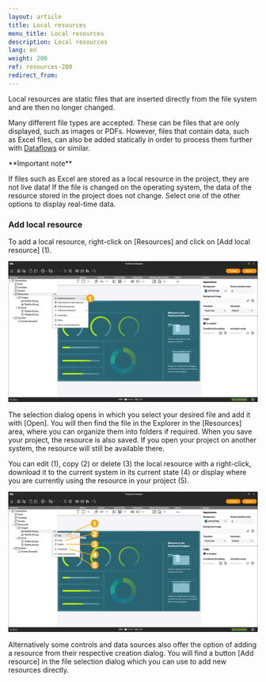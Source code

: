 ```yaml
---
layout: article
title: Local resources
menu_title: Local resources
description: Local resources
lang: en
weight: 200
ref: resources-200
redirect_from:
---
```


Local resources are static files that are inserted directly from the file system and are then no longer changed.

Many different file types are accepted. These can be files that are only displayed, such as images or PDFs. However, files that contain data, such as Excel files, can also be added statically in order to process them further with [Dataflows](/dataflows/en-getting-started.html) or similar.

<div class="box-warning" markdown="1">
**Important note**

If files such as Excel are stored as a local resource in the project, they are not live data!
If the file is changed on the operating system, the data of the resource stored in the project does not change.
Select one of the other options to display real-time data.
</div>

### Add local resource

To add a local resource, right-click on [Resources] and click on [Add local resource] (1).

![Add local resource](/assets/images/resources/en_resources-local-01.png)

The selection dialog opens in which you select your desired file and add it with [Open].
You will then find the file in the Explorer in the [Resources] area, where you can organize them into folders if required. When you save your project, the resource is also saved. If you open your project on another system, the resource will still be available there.

You can edit (1), copy (2) or delete (3) the local resource with a right-click, download it to the current system in its current state (4) or display where you are currently using the resource in your project (5).

![Manage local resource](/assets/images/resources/en_resources-local-02.png)

Alternatively some controls and data sources also offer the option of adding a resource from their respective creation dialog. You will find a button [Add resource] in the file selection dialog which you can use to add new resources directly.
